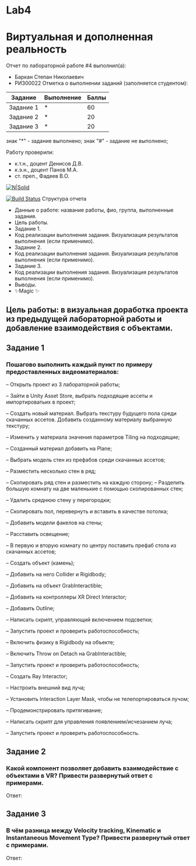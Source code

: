 # Lab4
# Виртуальная и дополненная реальность
Отчет по лабораторной работе #4 выполнил(а):
- Баркан Степан Николаевич
- РИ300022
Отметка о выполнении заданий (заполняется студентом):

| Задание | Выполнение | Баллы |
| ------ | ------ | ------ |
| Задание 1 | * | 60 |
| Задание 2 | * | 20 |
| Задание 3 | * | 20 |

знак "*" - задание выполнено; знак "#" - задание не выполнено;

Работу проверили:
- к.т.н., доцент Денисов Д.В.
- к.э.н., доцент Панов М.А.
- ст. преп., Фадеев В.О.

[![N|Solid](https://cldup.com/dTxpPi9lDf.thumb.png)](https://nodesource.com/products/nsolid)

[![Build Status](https://travis-ci.org/joemccann/dillinger.svg?branch=master)](https://travis-ci.org/joemccann/dillinger)
Структура отчета

- Данные о работе: название работы, фио, группа, выполненные задания.
- Цель работы.
- Задание 1.
- Код реализации выполнения задания. Визуализация результатов выполнения (если применимо).
- Задание 2.
- Код реализации выполнения задания. Визуализация результатов выполнения (если применимо).
- Задание 3.
- Код реализации выполнения задания. Визуализация результатов выполнения (если применимо).
- Выводы.
- ✨Magic ✨
## Цель работы: в визуальная доработка проекта из предыдущей лабораторной работы и добавление взаимодействия с объектами.
## Задание 1
### Пошагово выполнить каждый пункт по примеру предоставленных видеоматериалов:
– Открыть проект из 3 лабораторной работы;

– Зайти в Unity Asset Store, выбрать подходящие ассеты и импортироватьих в проект;

– Создать новый материал. Выбрать текстуру будущего пола среди скачанных ассетов. Добавить созданному материалу выбранную текстуру;

– Изменить у материала значения параметров Tiling на подходящие;

– Созданный материал добавить на Plane;

– Выбрать модель стен из префабов среди скачанных ассетов;

– Разместить несколько стен в ряд;

– Скопировать ряд стен и разместить на каждую сторону;
– Разделить большую комнату на две маленькие с помощью скопированных стен;

– Удалить среднюю стену у перегородки;

– Скопировать пол, перевернуть и вставить в качестве потолка;

– Добавить модели факелов на стены;

– Расставить освещение;

– В первую и вторую комнату по центру поставить префаб стола из скачанных ассетов;

– Создать объект (камень);

– Добавить на него Collider и Rigidbody;

– Добавить на объект GrabInteractible;

– Добавить на контроллеры XR Direct Interactor;

– Добавить Outline;

– Написать скрипт, управляющий включением подсветки;

– Запустить проект и проверить работоспособность;

– Включить физику в Rigidbody на объекте;

– Включить Throw on Detach на GrabInteractible;

– Запустить проект и проверить работоспособность;

– Создать Ray Interactor;

– Настроить внешний вид луча;

– Установить Interaction Layer Mask, чтобы не телепортироваться лучом;

– Продемонстрировать притягивание;

– Написать скрипт для управления появлением/исчезанием луча;

– Запустить проект и проверить работоспособность.

## Задание 2
### Какой компонент позволяет добавить взаимодействие с объектами в VR? Привести развернутый ответ с примерами.

Ответ:

## Задание 3
### В чём разница между Velocity tracking, Kinematic и Instantaneous Movement Type? Привести развернутый ответ с примерами.

Ответ:
